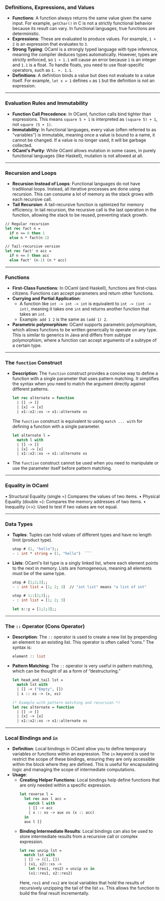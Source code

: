 ### **Definitions, Expressions, and Values**

- **Functions**: A function always returns the same value given the same input. For example, `getChar()` in C is not a strictly functional behavior because its result can vary. In functional languages, true functions are deterministic.
- **Expressions**: These are evaluated to produce values. For example, `1 + 2` is an expression that evaluates to `3`.
- **Strong Typing**: OCaml is a strongly typed language with type inference, meaning the compiler deduces types automatically. However, types are strictly enforced, so `1 + 1.1` will cause an error because `1` is an integer and `1.1` is a float. To handle floats, you need to use float-specific operators, such as `1. +. 1.1`.
- **Definitions**: A definition binds a value but does not evaluate to a value itself. For example, `let x = 1` defines `x` as `1` but the definition is not an expression.

---
### **Evaluation Rules and Immutability**

- **Function Call Precedence**: In OCaml, function calls bind tighter than expressions. This means `square 5 + 1` is interpreted as `(square 5) + 1`, not `square (5 + 1)`.
- **Immutability**: In functional languages, every value (often referred to as "variables") is immutable, meaning once a value is bound to a name, it cannot be changed. If a value is no longer used, it will be garbage collected.
- **OCaml's Purity**: While OCaml allows mutation in some cases, in purely functional languages (like Haskell), mutation is not allowed at all.

---
### **Recursion and Loops**

- **Recursion Instead of Loops**: Functional languages do not have traditional loops. Instead, all iterative processes are done using recursion. This can consume a lot of memory as the stack grows with each recursive call.
- **Tail Recursion**: A tail-recursive function is optimized for memory efficiency. In tail recursion, the recursive call is the last operation in the function, allowing the stack to be reused, preventing stack growth.
```ocaml
// Regular recursion
let rec fact n = 
  if n <= 0 then 1 
  else n * fact(n-1)

// Tail-recursive version
let rec fact' n acc = 
  if n <= 0 then acc
  else fact' (n-1) (n * acc)
```
---
### Functions

- **First-Class Functions**: In OCaml (and Haskell), functions are first-class citizens. Functions can accept parameters and return other functions.
- **Currying and Partial Application**: 
  - A function like `int -> int -> int` is equivalent to `int -> (int -> int)`, meaning it takes one `int` and returns another function that takes an `int`.
  - Example: `add 1 2` is the same as `(add 1) 2`.
- **Parametric polymorphism:** OCaml supports parametric polymorphism, which allows functions to be written generically to operate on any type. This is similar to generics in Java and differs from subtype polymorphism, where a function can accept arguments of a subtype of a certain type.
---
### **The `function` Construct**

- **Description**: The `function` construct provides a concise way to define a function with a single parameter that uses pattern matching. It simplifies the syntax when you need to match the argument directly against different patterns.
  ```ocaml
  let rec alternate = function
    | [] -> []
    | [x] -> [x]
    | x1::x2::xs -> x1::alternate xs
  ```
  The `function` construct is equivalent to using `match ... with` for defining a function with a single parameter.
  ```ocaml
  let alternate l = 
    match l with
    | [] -> []
    | [x] -> [x]
    | x1::x2::xs -> x1::alternate xs
  ```
- The `function` construct cannot be used when you need to manipulate or use the parameter itself before pattern matching.
---
### Equality in OCaml

•	Structural Equality (single =) Compares the values of two items.
•	Physical Equality (double =): Compares the memory addresses of two items.
•	Inequality (<>): Used to test if two values are not equal.
___ 
### **Data Types**

- **Tuples**: Tuples can hold values of different types and have no length limit (product type).
  ```ocaml
  utop # (1, "hello");;
  - : int * string = (1, "hello")  ```

- **Lists**: OCaml's list type is a singly linked list, where each element points to the next in memory. Lists are homogeneous, meaning all elements must be of the same type.
  ```ocaml
  utop # [1;2;3];;
  - : int list = [1; 2; 3]  // "int list" means "a list of int"

  utop # 1::[2;3];;
  - : int list = [1; 2; 3]

  let x::y = [1;2;3];;
  ```
---
### **The `::` Operator (Cons Operator)**

- **Description**: The `::` operator is used to create a new list by prepending an element to an existing list. This operator is often called “cons.” The syntax is:
  ```ocaml
  element :: list
  ```
- **Pattern Matching**: The `::` operator is very useful in pattern matching, which can be thought of as a form of “destructuring.”
  ```ocaml
  let head_and_tail lst =
    match lst with
    | [] -> ("Empty", [])
    | x :: xs -> (x, xs)
  
  (* Example with pattern matching and recursion *)
  let rec alternate = function
    | [] -> []
    | [x] -> [x]
    | x1::x2::xs -> x1::alternate xs
  ```
--- 
### **Local Bindings and `in`**

- **Definition**: Local bindings in OCaml allow you to define temporary variables or functions within an expression. The `in` keyword is used to restrict the scope of these bindings, ensuring they are only accessible within the block where they are defined. This is useful for encapsulating logic and managing the scope of intermediate computations.
- **Usage**:
  - **Creating Helper Functions**: Local bindings help define functions that are only needed within a specific expression.
    ```ocaml
    let reverse l =
      let rec aux l acc = 
        match l with
        | [] -> acc
        | x :: xs -> aux xs (x :: acc)
      in
      aux l []
    ```
  - **Binding Intermediate Results**: Local bindings can also be used to store intermediate results from a recursive call or complex expression.
    ```ocaml
    let rec unzip lst = 
      match lst with
      | [] -> ([], [])
      | (x1, x2)::xs -> 
        let (res1, res2) = unzip xs in 
        (x1::res1, x2::res2)
    ```
    Here, `res1` and `res2` are local variables that hold the results of recursively unzipping the tail of the list `xs`. This allows the function to build the final result incrementally.
